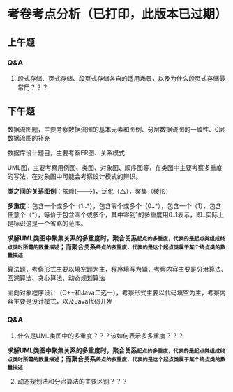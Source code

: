 

# 考卷考点分析（已打印，此版本已过期）

## 上午题





### Q&A

1. 段式存储、页式存储、段页式存储各自的适用场景，以及为什么段页式存储最常用？？？

## 下午题

数据流图题，主要考察数据流图的基本元素和图例、分层数据流图的一致性、0层数据流图的补充



数据库设计题目，主要考察ER图、关系模式



UML图，主要考察用例图、类图、对象图、顺序图等，在类图中主要考察多重度的写法，在对象图中可能会考察设计模式的辨识。

**类之间的关系图例**：依赖(--->)，泛化（△），聚集（棱形）

**多重度**：包含一个或多个（1..\*），包含零个或多个（0..\*），包含一个（1），包含任意个（\*），等价于包含零个或多个，其中零到1的多重度用0..1表示，即..实际上是标识这是一个省略的范围。

**求解UML类图中聚集关系的多重度时，聚合关系`起点的多重度，代表的是起点类组成终点类时所需的数量描述`；而聚合关系`终点的多重度，代表的是这个起点类属于某个终点类的数量描述`**



算法题，考察形式主要以填空题为主，程序填写为辅，考察内容主要是分治算法、回溯算法、贪心算法、动态规划算法





面向对象程序设计（C++和Java二选一），考察形式主要以代码填空为主，考察内容主要是设计模式，以及Java代码开发

### Q&A

1. 什么是UML类图中的多重度？？？该如何表示多多重度？？？

**求解UML类图中聚集关系的多重度时，聚合关系`起点的多重度，代表的是起点类组成终点类时所需的数量描述`；而聚合关系`终点的多重度，代表的是这个起点类属于某个终点类的数量描述`**



2. 动态规划法和分治算法的主要区别？？？


